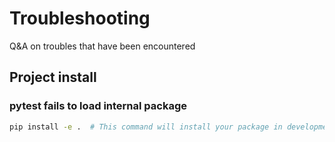 # Troubleshooting

Q&A on troubles that have been encountered 

## Project install

### pytest fails to load internal package

```bash
pip install -e .  # This command will install your package in development mode, which means any changes you make to the package will be reflected without needing to reinstall it.
```